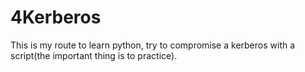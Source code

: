 # 4Kerberos
This is my route to learn python, try to compromise a kerberos with a script(the important thing is to practice).
